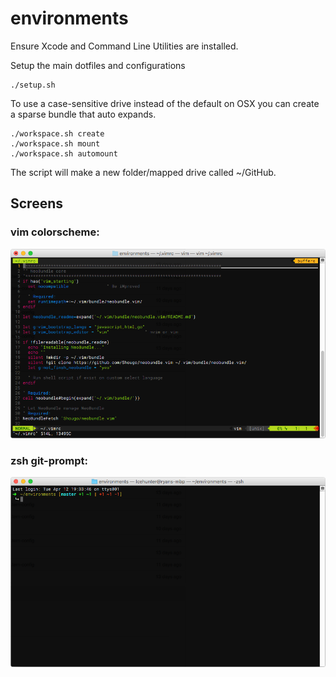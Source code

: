 # environments
Ensure Xcode and Command Line Utilities are installed.

Setup the main dotfiles and configurations

```
./setup.sh
```

To use a case-sensitive drive instead of the default on OSX you can create a sparse bundle that auto expands.

```
./workspace.sh create
./workspace.sh mount
./workspace.sh automount
```

The script will make a new folder/mapped drive called ~/GitHub.

## Screens
### vim colorscheme:
![vim colorscheme](screenshots/colorscheme.png)
### zsh git-prompt:
![zsh git-prompt](screenshots/git-prompt.png)
